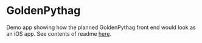 # GoldenPythag
Demo app showing how the planned GoldenPythag front end would look as an iOS app.
See contents of readme [here](GoldenPythag/README.md).
